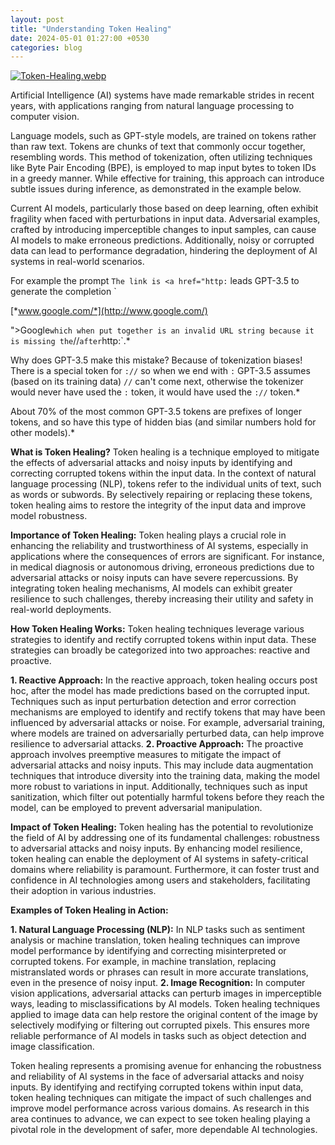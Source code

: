 ```yaml
---
layout: post
title: "Understanding Token Healing"
date: 2024-05-01 01:27:00 +0530
categories: blog
---
```

[![Token-Healing.webp](https://i.postimg.cc/fRbvYrGG/Token-Healing.webp)](https://postimg.cc/hfHxBpPs)

Artificial Intelligence (AI) systems have made remarkable strides in recent years, with applications ranging from natural language processing to computer vision. 

Language models, such as GPT-style models, are trained on tokens rather than raw text. Tokens are chunks of text that commonly occur together, resembling words. This method of tokenization, often utilizing techniques like Byte Pair Encoding (BPE), is employed to map input bytes to token IDs in a greedy manner. While effective for training, this approach can introduce subtle issues during inference, as demonstrated in the example below.

Current AI models, particularly those based on deep learning, often exhibit fragility when faced with perturbations in input data. Adversarial examples, crafted by introducing imperceptible changes to input samples, can cause AI models to make erroneous predictions. Additionally, noisy or corrupted data can lead to performance degradation, hindering the deployment of AI systems in real-world scenarios.

For example the prompt `The link is <a href="http:` leads GPT-3.5 to generate the completion `

[*www.google.com/*](http://www.google.com/)

">Google</a>` which when put together is an invalid URL string because it is missing the `//` after `http:`.*

Why does GPT-3.5 make this mistake? Because of tokenization biases! There is a special token for `://` so when we end with `:` GPT-3.5 assumes (based on its training data) `//` can't come next, otherwise the tokenizer would never have used the `:` token, it would have used the `://` token.*

About 70% of the most common GPT-3.5 tokens are prefixes of longer tokens, and so have this type of hidden bias (and similar numbers hold for other models).*

**What is Token Healing?**
Token healing is a technique employed to mitigate the effects of adversarial attacks and noisy inputs by identifying and correcting corrupted tokens within the input data. In the context of natural language processing (NLP), tokens refer to the individual units of text, such as words or subwords. By selectively repairing or replacing these tokens, token healing aims to restore the integrity of the input data and improve model robustness.

**Importance of Token Healing:**
Token healing plays a crucial role in enhancing the reliability and trustworthiness of AI systems, especially in applications where the consequences of errors are significant. For instance, in medical diagnosis or autonomous driving, erroneous predictions due to adversarial attacks or noisy inputs can have severe repercussions. By integrating token healing mechanisms, AI models can exhibit greater resilience to such challenges, thereby increasing their utility and safety in real-world deployments.

**How Token Healing Works:**
Token healing techniques leverage various strategies to identify and rectify corrupted tokens within input data. These strategies can broadly be categorized into two approaches: reactive and proactive.

**1. Reactive Approach:**
In the reactive approach, token healing occurs post hoc, after the model has made predictions based on the corrupted input. Techniques such as input perturbation detection and error correction mechanisms are employed to identify and rectify tokens that may have been influenced by adversarial attacks or noise. For example, adversarial training, where models are trained on adversarially perturbed data, can help improve resilience to adversarial attacks.
**2. Proactive Approach:**
The proactive approach involves preemptive measures to mitigate the impact of adversarial attacks and noisy inputs. This may include data augmentation techniques that introduce diversity into the training data, making the model more robust to variations in input. Additionally, techniques such as input sanitization, which filter out potentially harmful tokens before they reach the model, can be employed to prevent adversarial manipulation.

**Impact of Token Healing:**
Token healing has the potential to revolutionize the field of AI by addressing one of its fundamental challenges: robustness to adversarial attacks and noisy inputs. By enhancing model resilience, token healing can enable the deployment of AI systems in safety-critical domains where reliability is paramount. Furthermore, it can foster trust and confidence in AI technologies among users and stakeholders, facilitating their adoption in various industries.

**Examples of Token Healing in Action:**

**1. Natural Language Processing (NLP):**
In NLP tasks such as sentiment analysis or machine translation, token healing techniques can improve model performance by identifying and correcting misinterpreted or corrupted tokens. For example, in machine translation, replacing mistranslated words or phrases can result in more accurate translations, even in the presence of noisy input.
**2. Image Recognition:**
In computer vision applications, adversarial attacks can perturb images in imperceptible ways, leading to misclassifications by AI models. Token healing techniques applied to image data can help restore the original content of the image by selectively modifying or filtering out corrupted pixels. This ensures more reliable performance of AI models in tasks such as object detection and image classification.

Token healing represents a promising avenue for enhancing the robustness and reliability of AI systems in the face of adversarial attacks and noisy inputs. By identifying and rectifying corrupted tokens within input data, token healing techniques can mitigate the impact of such challenges and improve model performance across various domains. As research in this area continues to advance, we can expect to see token healing playing a pivotal role in the development of safer, more dependable AI technologies.
